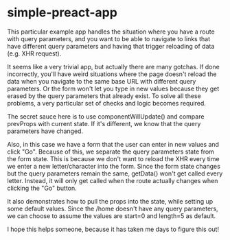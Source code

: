 # simple-preact-app

This particular example app handles the situation where you have a route with query parameters, and you want to be able to navigate to links that have different query parameters and having that trigger reloading of data (e.g. XHR request). 

It seems like a very trivial app, but actually there are many gotchas. If done incorrectly, you'll have weird situations where the page doesn't reload the data when you navigate to the same base URL with different query parameters. Or the form won't let you type in new values because they get erased by the query parameters that already exist. To solve all these problems, a very particular set of checks and logic becomes required.

The secret sauce here is to use componentWillUpdate() and compare prevProps with current state. If it's different, we know that the query parameters have changed.

Also, in this case we have a form that the user can enter in new values and click "Go". Because of this, we separate the query parameters state from the form state. This is because we don't want to reload the XHR every time we enter a new letter/character into the form. Since the form state changes but the query parameters remain the same, getData() won't get called every letter. Instead, it will only get called when the route actually changes when clicking the "Go" button.

It also demonstrates how to pull the props into the state, while setting up some default values. Since the /home doesn't have any query parameters, we can choose to assume the values are start=0 and length=5 as default.

I hope this helps someone, because it has taken me days to figure this out!
